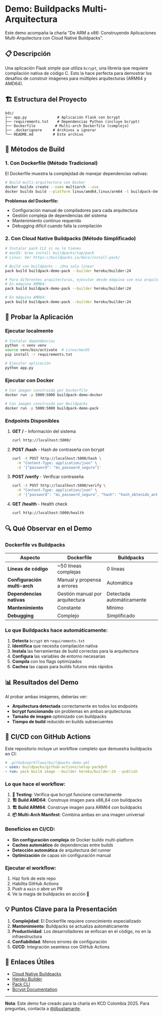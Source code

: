 # Demo: Buildpacks Multi-Arquitectura

Este demo acompaña la charla "De ARM a x86: Construyendo Aplicaciones Multi-Arquitectura con Cloud Native Buildpacks".

## 📋 Descripción

Una aplicación Flask simple que utiliza `bcrypt`, una librería que requiere compilación nativa de código C. Esto la hace perfecta para demostrar los desafíos de construir imágenes para múltiples arquitecturas (ARM64 y AMD64).

## 🏗️ Estructura del Proyecto

```
kdc/
├── app.py              # Aplicación Flask con bcrypt
├── requirements.txt    # Dependencias Python (incluye bcrypt)
├── Dockerfile         # Multi-arch Dockerfile (complejo)
├── .dockerignore     # Archivos a ignorar
└── README.md         # Este archivo
```

## 🚀 Métodos de Build

### 1. Con Dockerfile (Método Tradicional)

El Dockerfile muestra la complejidad de manejar dependencias nativas:

```bash
# Build multi-arquitectura con Docker
docker buildx create --name multiarch --use
docker buildx build --platform linux/amd64,linux/arm64 -t buildpack-demo-docker .
```

**Problemas del Dockerfile:**
- Configuración manual de compiladores para cada arquitectura
- Gestión compleja de dependencias del sistema
- Mantenimiento continuo requerido
- Debugging difícil cuando falla la compilación

### 2. Con Cloud Native Buildpacks (Método Simplificado)

```bash
# Instalar pack CLI si no lo tienes
# macOS: brew install buildpacks/tap/pack
# Linux: Ver https://buildpacks.io/docs/install-pack/

# Build con buildpacks - ¡Una sola línea!
pack build buildpack-demo-pack --builder heroku/builder:24

# Para diferentes arquitecturas, ejecutar desde máquina con esa arquitectura
# En máquina ARM64:
pack build buildpack-demo-pack --builder heroku/builder:24

# En máquina AMD64:
pack build buildpack-demo-pack --builder heroku/builder:24
```

## 🧪 Probar la Aplicación

### Ejecutar localmente

```bash
# Instalar dependencias
python -m venv venv
source venv/bin/activate  # Linux/macOS
pip install -r requirements.txt

# Ejecutar aplicación
python app.py
```

### Ejecutar con Docker

```bash
# Con imagen construida por Dockerfile
docker run -p 5000:5000 buildpack-demo-docker

# Con imagen construida por Buildpacks
docker run -p 5000:5000 buildpack-demo-pack
```

### Endpoints Disponibles

1. **GET /** - Información del sistema
   ```bash
   curl http://localhost:5000/
   ```

2. **POST /hash** - Hash de contraseña con bcrypt
   ```bash
   curl -X POST http://localhost:5000/hash \
     -H "Content-Type: application/json" \
     -d '{"password": "mi_password_seguro"}'
   ```

3. **POST /verify** - Verificar contraseña
   ```bash
   curl -X POST http://localhost:5000/verify \
     -H "Content-Type: application/json" \
     -d '{"password": "mi_password_seguro", "hash": "hash_obtenido_anteriormente"}'
   ```

4. **GET /health** - Health check
   ```bash
   curl http://localhost:5000/health
   ```

## 🔍 Qué Observar en el Demo

### Dockerfile vs Buildpacks

| Aspecto | Dockerfile | Buildpacks |
|---------|-----------|------------|
| **Líneas de código** | ~50 líneas complejas | 0 líneas |
| **Configuración multi-arch** | Manual y propensa a errores | Automática |
| **Dependencias nativas** | Gestión manual por arquitectura | Detectada automáticamente |
| **Mantenimiento** | Constante | Mínimo |
| **Debugging** | Complejo | Simplificado |

### Lo que Buildpacks hace automáticamente:

1. **Detecta** `bcrypt` en `requirements.txt`
2. **Identifica** que necesita compilación nativa
3. **Instala** las herramientas de build correctas para la arquitectura
4. **Configura** las variables de entorno necesarias
5. **Compila** con los flags optimizados
6. **Cachea** las capas para builds futuros más rápidos

## 📊 Resultados del Demo

Al probar ambas imágenes, deberías ver:

- **Arquitectura detectada** correctamente en todos los endpoints
- **bcrypt funcionando** sin problemas en ambas arquitecturas
- **Tamaño de imagen** optimizado con buildpacks
- **Tiempo de build** reducido en builds subsecuentes

## 🤖 CI/CD con GitHub Actions

Este repositorio incluye un workflow completo que demuestra buildpacks en CI:

```yaml
# .github/workflows/buildpacks-demo.yml
- uses: buildpacks/github-actions/setup-pack@v5
- run: pack build image --builder heroku/builder:24 --publish
```

### Lo que hace el workflow:

1. **🧪 Testing**: Verifica que bcrypt funcione correctamente
2. **🏗️ Build AMD64**: Construye imagen para x86_64 con buildpacks
3. **🏗️ Build ARM64**: Construye imagen para ARM64 con buildpacks  
4. **📦 Multi-Arch Manifest**: Combina ambas en una imagen universal

### Beneficios en CI/CD:

- **Sin configuración compleja** de Docker buildx multi-platform
- **Cacheo automático** de dependencias entre builds
- **Detección automática** de arquitectura del runner
- **Optimización** de capas sin configuración manual

### Ejecutar el workflow:

1. Haz fork de este repo
2. Habilita GitHub Actions
3. Push a `main` o abre un PR
4. Ve la magia de buildpacks en acción 🚀

## 💡 Puntos Clave para la Presentación

1. **Complejidad**: El Dockerfile requiere conocimiento especializado
2. **Mantenimiento**: Buildpacks se actualiza automáticamente
3. **Productividad**: Los desarrolladores se enfocan en el código, no en la infraestructura
4. **Confiabilidad**: Menos errores de configuración
5. **CI/CD**: Integración seamless con GitHub Actions

## 🔗 Enlaces Útiles

- [Cloud Native Buildpacks](https://buildpacks.io/)
- [Heroku Builder](https://github.com/heroku/builder)
- [Pack CLI](https://buildpacks.io/docs/install-pack/)
- [Bcrypt Documentation](https://pypi.org/project/bcrypt/)

---

**Nota**: Este demo fue creado para la charla en KCD Colombia 2025. Para preguntas, contacta a [@jjbustamante](https://github.com/jjbustamante).
